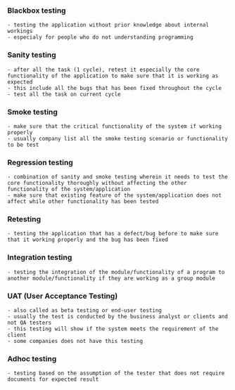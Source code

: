 ### Blackbox testing
	- testing the application without prior knowledge about internal workings
	- especialy for people who do not understanding programming

### Sanity testing
	- after all the task (1 cycle), retest it especially the core functionality of the application to make sure that it is working as expected
	- this include all the bugs that has been fixed throughout the cycle
	- test all the task on current cycle

### Smoke testing
	- make sure that the critical functionality of the system if working properly
	- usually company list all the smoke testing scenario or functionality to be test

### Regression testing
	- combination of sanity and smoke testing wherein it needs to test the core functionality thoroughly without affecting the other functionality of the system/application
	- make sure that existing feature of the system/application does not affect while other functionality has been tested

### Retesting 
	- testing the application that has a defect/bug before to make sure that it working properly and the bug has been fixed

### Integration testing
	- testing the integration of the module/functionality of a program to another module/functionality if they are working as a group module

### UAT (User Acceptance Testing)
	- also called as beta testing or end-user testing
	- usually the test is conducted by the business analyst or clients and not QA testers
	- this testing will show if the system meets the requirement of the client
	- some companies does not have this testing

### Adhoc testing
	- testing based on the assumption of the tester that does not require documents for expected result 







